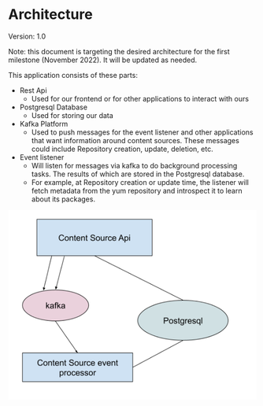 # Architecture

Version: 1.0

Note: this document is targeting the desired architecture for the first milestone (November 2022).  It will be updated as needed. 

This application consists of these parts:
* Rest Api
  * Used for our frontend or for other applications to interact with ours
* Postgresql Database
  * Used for storing our data
* Kafka Platform
  * Used to push messages for the event listener and other applications that want information around content sources.  These messages could include Repository creation, update, deletion, etc.
* Event listener
  * Will listen for messages via kafka to do background processing tasks.  The results of which are stored in the Postgresql database.
  * For example, at Repository creation or update time, the listener will fetch metadata from the yum repository and introspect it to learn about its packages.

![](architecture.png)
